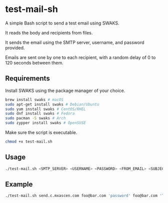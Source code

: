 # test-mail-sh

A simple Bash script to send a test email using SWAKS.

It reads the body and recipients from files.

It sends the email using the SMTP server, username, and password provided.

Emails are sent one by one to each recipient, with a random delay of 0 to 120 seconds between them.

## Requirements

Install SWAKS using the package manager of your choice.

```bash
brew install swaks # macOS
sudo apt-get install swaks # Debian/Ubuntu
sudo yum install swaks # CentOS/RHEL
sudo dnf install swaks # Fedora
sudo pacman -S swaks # Arch
sudo zypper install swaks # OpenSUSE
```

Make sure the script is executable.

```bash
chmod +x test-mail.sh
```

## Usage

```bash
./test-mail.sh <SMTP_SERVER> <USERNAME> <PASSWORD> <FROM_EMAIL> <SUBJECT> <BODY_FILE> <RECIPIENTS_FILE>
```

## Example

```bash
./test-mail.sh send.c.mxascen.com foo@bar.com 'password' foo@bar.com 'Test Email' body.txt recipients.txt
```
